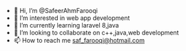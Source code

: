 - 👋 Hi, I’m @SafeerAhmFarooqi
- 👀 I’m interested in web app development
- 🌱 I’m currently learning laravel 8,java
- 💞️ I’m looking to collaborate on c++,java,web development
- 📫 How to reach me saf_farooqi@hotmail.com

<!---
SafeerAhmFarooqi/SafeerAhmFarooqi is a ✨ special ✨ repository because its `README.md` (this file) appears on your GitHub profile.
You can click the Preview link to take a look at your changes.
--->
